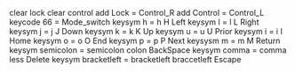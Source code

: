 clear lock
clear control
add Lock = Control_R
add Control = Control_L
keycode 66 = Mode_switch
keysym h = h H Left
keysym l = l L Right
keysym j = j J Down
keysym k = k K Up
keysym u = u U Prior
keysym i = i I Home
keysym o = o O End 
keysym p = p P Next
keysysm m = m M Return
keysym semicolon = semicolon colon BackSpace
keysym comma = comma less Delete
keysym bracketleft = bracketleft braccetleft Escape
